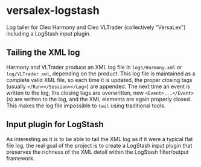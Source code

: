 versalex-logstash
=================

Log tailer for Cleo Harmony and Cleo VLTrader (collectively "VersaLex") including a LogStash input plugin.

## Tailing the XML log

Harmony and VLTrader produce an XML log file in `logs/Harmony.xml` or `log/VLTrader.xml`, depending on the product.  This log file is maintained as a complete valid XML file, so each time it is updated, the proper closing tags (usually `</Run></Session></Log>`) are appended.  The next time an event is written to the log, the closing tags are overwritten, new `<Event>...</Event>`(s) are written to the log, and the XML elements are again properly closed.  This makes the log file impossible to `tail` using traditional tools.

## Input plugin for LogStash

As interesting as it is to be able to tail the XML log as if it were a typical flat file log, the real goal of the project is to create a LogStash input plugin that preserves the richness of the XML detail within the LogStash filter/output framework.
